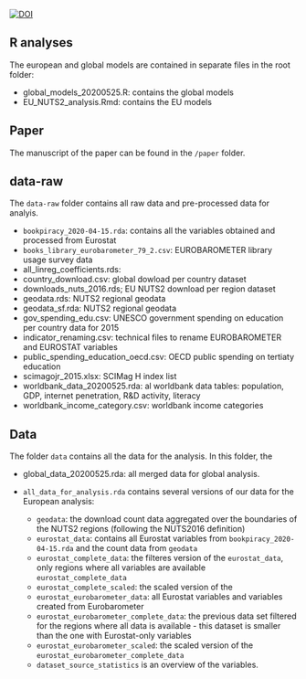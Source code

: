 [![DOI](https://zenodo.org/badge/254683775.svg)](https://zenodo.org/badge/latestdoi/254683775)

## R analyses
The european and global models are contained in separate files in the root folder:
- global_models_20200525.R: contains the global models
- EU_NUTS2_analysis.Rmd: contains the EU models

## Paper

The manuscript of the paper can be found in the `/paper` folder.

## data-raw

The `data-raw` folder contains all raw data and pre-processed data for analyis.
- `bookpiracy_2020-04-15.rda`: contains all the variables obtained and processed from Eurostat
- `books_library_eurobarometer_79_2.csv`: EUROBAROMETER library usage survey data
- all_linreg_coefficients.rds: 
- country_download.csv: global dowload per country dataset
- downloads_nuts_2016.rds; EU NUTS2 download per region dataset
- geodata.rds: NUTS2 regional geodata
- geodata_sf.rda: NUTS2 regional geodata
- gov_spending_edu.csv: UNESCO government spending on education per country data for 2015
- indicator_renaming.csv: technical files to rename EUROBAROMETER and  EUROSTAT variables
- public_spending_education_oecd.csv: OECD public spending on tertiaty education 
- scimagojr_2015.xlsx: SCIMag H index list
- worldbank_data_20200525.rda: al worldbank data tables: population, GDP, internet penetration, R&D activity, literacy
- worldbank_income_category.csv: worldbank income categories

## Data  

The folder `data` contains all the data for the analysis. In this folder, the 

- global_data_20200525.rda: all merged data for global analysis.

- `all_data_for_analysis.rda` contains several versions of our data for the European analysis:

	- `geodata`: the download count data aggregated over the boundaries of the NUTS2 regions (following the NUTS2016 definition)
	- `eurostat_data`: contains all Eurostat variables from `bookpiracy_2020-04-15.rda`  and the count data from `geodata` 
	- `eurostat_complete_data`: the filteres version of the `eurostat_data`, only regions where all variables are available `eurostat_complete_data`
	- `eurostat_complete_scaled`: the scaled version of the 
	- `eurostat_eurobarometer_data`: all Eurostat variables and variables created from Eurobarometer
	- `eurostat_eurobarometer_complete_data`: the previous data set filtered for the regions where all data is available - this dataset is smaller than the one with Eurostat-only variables
	- `eurostat_eurobarometer_scaled`: the scaled version of the `eurostat_eurobarometer_complete_data`
	- `dataset_source_statistics` is an overview of the variables.
